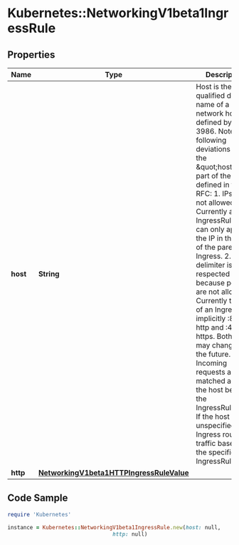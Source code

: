 # Kubernetes::NetworkingV1beta1IngressRule

## Properties

Name | Type | Description | Notes
------------ | ------------- | ------------- | -------------
**host** | **String** | Host is the fully qualified domain name of a network host, as defined by RFC 3986. Note the following deviations from the \&quot;host\&quot; part of the URI as defined in the RFC: 1. IPs are not allowed. Currently an IngressRuleValue can only apply to the    IP in the Spec of the parent Ingress. 2. The &#x60;:&#x60; delimiter is not respected because ports are not allowed.    Currently the port of an Ingress is implicitly :80 for http and    :443 for https. Both these may change in the future. Incoming requests are matched against the host before the IngressRuleValue. If the host is unspecified, the Ingress routes all traffic based on the specified IngressRuleValue. | [optional] 
**http** | [**NetworkingV1beta1HTTPIngressRuleValue**](NetworkingV1beta1HTTPIngressRuleValue.md) |  | [optional] 

## Code Sample

```ruby
require 'Kubernetes'

instance = Kubernetes::NetworkingV1beta1IngressRule.new(host: null,
                                 http: null)
```


